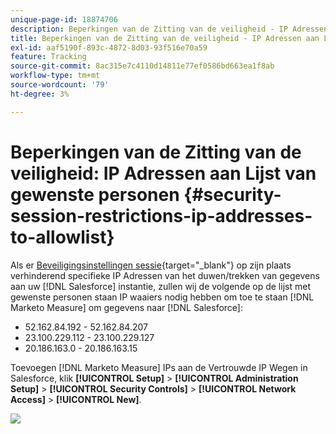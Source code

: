 ```yaml
---
unique-page-id: 18874706
description: Beperkingen van de Zitting van de veiligheid - IP Adressen aan Lijst van gewenste personen - Marketo Measure - de Documentatie van het Product
title: Beperkingen van de Zitting van de veiligheid - IP Adressen aan Lijst van gewenste personen
exl-id: aaf5190f-893c-4872-8d03-93f516e70a59
feature: Tracking
source-git-commit: 8ac315e7c4110d14811e77ef0586bd663ea1f8ab
workflow-type: tm+mt
source-wordcount: '79'
ht-degree: 3%

---
```


# Beperkingen van de Zitting van de veiligheid: IP Adressen aan Lijst van gewenste personen {#security-session-restrictions-ip-addresses-to-allowlist}

Als er [Beveiligingsinstellingen sessie](https://help.salesforce.com/articleView?id=admin_sessions.htm&amp;type=0){target="_blank"} op zijn plaats verhinderend specifieke IP Adressen van het duwen/trekken van gegevens aan uw [!DNL Salesforce] instantie, zullen wij de volgende op de lijst met gewenste personen staan IP waaiers nodig hebben om toe te staan [!DNL Marketo Measure] om gegevens naar [!DNL Salesforce]:

* 52.162.84.192 - 52.162.84.207
* 23.100.229.112 - 23.100.229.127
* 20.186.163.0 - 20.186.163.15

Toevoegen [!DNL Marketo Measure] IPs aan de Vertrouwde IP Wegen in Salesforce, klik **[!UICONTROL Setup]** > **[!UICONTROL Administration Setup]** > **[!UICONTROL Security Controls]** > **[!UICONTROL Network Access]** > **[!UICONTROL New]**.

![](assets/1.png)
